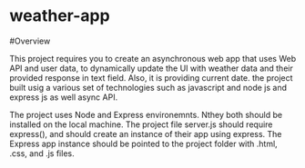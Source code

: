 # weather-app

#Overview

This project requires you to create an asynchronous web app that uses Web API and user data,
to dynamically update the UI with weather data and their provided response in text field. Also, it is providing current date.
the project built usig a various set of technologies such as javascript and node js and express js as well async API.

The project uses Node and Express environemnts. Nthey both should be installed on the local machine. 
The project file server.js should require express(), and should create an instance of their app using express.
The Express app instance should be pointed to the project folder with .html, .css, and .js files.
